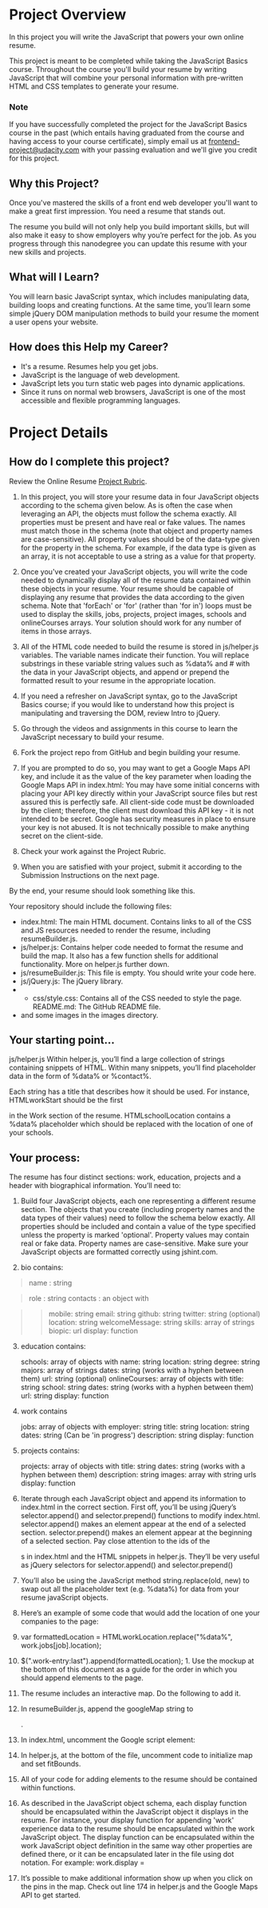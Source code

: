 #  Project Overview
In this project you will write the JavaScript that powers your own online resume.

This project is meant to be completed while taking the JavaScript Basics course. Throughout the course you'll build your resume by writing JavaScript that will combine your personal information with pre-written HTML and CSS templates to generate your resume.

### Note
If you have successfully completed the project for the JavaScript Basics course in the past (which entails having graduated from the course and having access to your course certificate), simply email us at frontend-project@udacity.com with your passing evaluation and we'll give you credit for this project.

## Why this Project?
Once you've mastered the skills of a front end web developer you'll want to make a great first impression. You need a resume that stands out.

The resume you build will not only help you build important skills, but will also make it easy to show employers why you’re perfect for the job. As you progress through this nanodegree you can update this resume with your new skills and projects.

## What will I Learn?
You will learn basic JavaScript syntax, which includes manipulating data, building loops and creating functions. At the same time, you’ll learn some simple jQuery DOM manipulation methods to build your resume the moment a user opens your website.

## How does this Help my Career?
- It's a resume. Resumes help you get jobs.
- JavaScript is the language of web development.
- JavaScript lets you turn static web pages into dynamic applications.
- Since it runs on normal web browsers, JavaScript is one of the most accessible and flexible programming languages.

# Project Details

## How do I complete this project?
Review the Online Resume [Project Rubric](https://github.com/leiachung41/prePF/tree/master/Online_Resume/rubric.pdf).

1. In this project, you will store your resume data in four JavaScript objects according to the schema given below. As is often the case when leveraging an API, the objects must follow the schema exactly. All properties must be present and have real or fake values. The names must match those in the schema (note that object and property names are case-sensitive). All property values should be of the data-type given for the property in the schema. For example, if the data type is given as an array, it is not acceptable to use a string as a value for that property.

2. Once you've created your JavaScript objects, you will write the code needed to dynamically display all of the resume data contained within these objects in your resume. Your resume should be capable of displaying any resume that provides the data according to the given schema. Note that 'forEach' or 'for' (rather than 'for in') loops must be used to display the skills, jobs, projects, project images, schools and onlineCourses arrays. Your solution should work for any number of items in those arrays.

3. All of the HTML code needed to build the resume is stored in js/helper.js variables. The variable names indicate their function. You will replace substrings in these variable string values such as %data% and # with the data in your JavaScript objects, and append or prepend the formatted result to your resume in the appropriate location.

4. If you need a refresher on JavaScript syntax, go to the JavaScript Basics course; if you would like to understand how this project is manipulating and traversing the DOM, review Intro to jQuery.

5. Go through the videos and assignments in this course to learn the JavaScript necessary to build your resume.

6. Fork the project repo from GitHub and begin building your resume.

7. If you are prompted to do so, you may want to get a Google Maps API key, and include it as the value of the key parameter when loading the Google Maps API in index.html: <script src="http://maps.googleapis.com/maps/api/js?libraries=places&key=[YOUR_API_KEY]"></script> You may have some initial concerns with placing your API key directly within your JavaScript source files but rest assured this is perfectly safe. All client-side code must be downloaded by the client; therefore, the client must download this API key - it is not intended to be secret. Google has security measures in place to ensure your key is not abused. It is not technically possible to make anything secret on the client-side.

8. Check your work against the Project Rubric.

9. When you are satisfied with your project, submit it according to the Submission Instructions on the next page.

By the end, your resume should look something like this.

Your repository should include the following files:

  - index.html: The main HTML document. Contains links to all of the CSS and JS resources needed to render the resume, including resumeBuilder.js.
  - js/helper.js: Contains helper code needed to format the resume and build the map. It also has a few function shells for additional functionality. More on helper.js further down.
  - js/resumeBuilder.js: This file is empty. You should write your code here.
  - js/jQuery.js: The jQuery library.
  -   - css/style.css: Contains all of the CSS needed to style the page.
README.md: The GitHub README file.
  - and some images in the images directory.

## Your starting point...
js/helper.js
Within helper.js, you’ll find a large collection of strings containing snippets of HTML. Within many snippets, you’ll find placeholder data in the form of %data% or %contact%.

Each string has a title that describes how it should be used. For instance, HTMLworkStart should be the first <div> in the Work section of the resume. HTMLschoolLocation contains a %data% placeholder which should be replaced with the location of one of your schools.

## Your process:
The resume has four distinct sections: work, education, projects and a header with biographical information. You’ll need to:

1. Build four JavaScript objects, each one representing a different resume section. The objects that you create (including property names and the data types of their values) need to follow the schema below exactly. All properties should be included and contain a value of the type specified unless the property is marked 'optional'. Property values may contain real or fake data. Property names are case-sensitive. Make sure your JavaScript objects are formatted correctly using jshint.com.

2. bio contains:

> name : string

> role : string
> contacts : an object with

> > mobile: string
> > email: string 
> > github: string
> > twitter: string (optional)
> > location: string
> welcomeMessage: string 
> skills: array of strings
> biopic: url
> display: function

3. education contains:

      schools: array of objects with
           name: string
           location: string
           degree: string
           majors: array of strings
           dates: string (works with a hyphen between them)
           url: string (optional)
      onlineCourses: array of objects with
           title: string
           school: string
           dates: string (works with a hyphen between them)
           url: string
      display: function
4. work contains

      jobs: array of objects with
           employer: string 
           title: string 
           location: string 
           dates: string (Can be 'in progress')
           description: string 
      display: function
5. projects contains:

      projects: array of objects with
            title: string 
            dates: string (works with a hyphen between them)
            description: string
            images: array with string urls
      display: function


1. Iterate through each JavaScript object and append its information to index.html in the correct section.
First off, you’ll be using jQuery’s selector.append() and selector.prepend() functions to modify index.html. selector.append() makes an element appear at the end of a selected section. selector.prepend() makes an element appear at the beginning of a selected section.
Pay close attention to the ids of the <div>s in index.html and the HTML snippets in helper.js. They’ll be very useful as jQuery selectors for selector.append() and selector.prepend()

2. You’ll also be using the JavaScript method string.replace(old, new) to swap out all the placeholder text (e.g. %data%) for data from your resume javaScript objects.

3. Here’s an example of some code that would add the location of one your companies to the page:
  1. var formattedLocation = HTMLworkLocation.replace("%data%", work.jobs[job].location);
  2. $(".work-entry:last").append(formattedLocation);
    1. Use the mockup at the bottom of this document as a guide for the order in which you should append elements to the page.

4. The resume includes an interactive map. Do the following to add it.
  1. In resumeBuilder.js, append the googleMap string to <div id=”mapDiv”>.
  2. In index.html, uncomment the Google script element: <script type="text/javascript" src="http://maps.googleapis.com/maps/api/js?libraries=places"></script>
  3. In helper.js, at the bottom of the file, uncomment code to initialize map and set fitBounds.

5. All of your code for adding elements to the resume should be contained within functions.

6. As described in the JavaScript object schema, each display function should be encapsulated within the JavaScript object it displays in the resume. For instance, your display function for appending 'work' experience data to the resume should be encapsulated within the work JavaScript object. The display function can be encapsulated within the work JavaScript object definition in the same way other properties are defined there, or it can be encapsulated later in the file using dot notation. For example: work.display =

7. It’s possible to make additional information show up when you click on the pins in the map. Check out line 174 in helper.js and the Google Maps API to get started.
